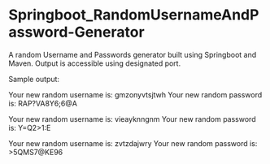 # Springboot_RandomUsernameAndPassword-Generator

A random Username and Passwords generator built using Springboot and Maven. Output is accessible using designated port. 

Sample output:

Your new random username is: gmzonyvtsjtwh Your new random password is: RAP?VA8Y6;6@A

Your new random username is: vieayknngnm Your new random password is: Y=Q2>1:E

Your new random username is: zvtzdajwry Your new random password is: >5QMS7@KE96
